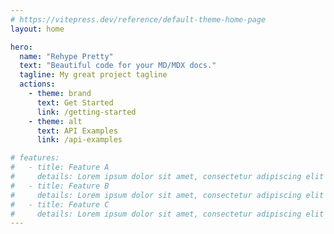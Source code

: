 ```yaml
---
# https://vitepress.dev/reference/default-theme-home-page
layout: home

hero:
  name: "Rehype Pretty"
  text: "Beautiful code for your MD/MDX docs."
  tagline: My great project tagline
  actions:
    - theme: brand
      text: Get Started
      link: /getting-started
    - theme: alt
      text: API Examples
      link: /api-examples

# features:
#   - title: Feature A
#     details: Lorem ipsum dolor sit amet, consectetur adipiscing elit
#   - title: Feature B
#     details: Lorem ipsum dolor sit amet, consectetur adipiscing elit
#   - title: Feature C
#     details: Lorem ipsum dolor sit amet, consectetur adipiscing elit
---
```

